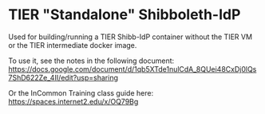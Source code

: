 # TIER "Standalone" Shibboleth-IdP
Used for building/running a TIER Shibb-IdP container without the TIER VM or the TIER intermediate docker image.

To use it, see the notes in the following document:
https://docs.google.com/document/d/1qb5XTde1nulCdA_8QUei48CxDj0lQs7ShD622Ze_4II/edit?usp=sharing

Or the InCommon Training class guide here: https://spaces.internet2.edu/x/OQ79Bg

